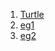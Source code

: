 1. [Turtle](https://realpython.com/beginners-guide-python-turtle/)
2. [eg1](eg1.md)
3. [eg2](eg2.md)
